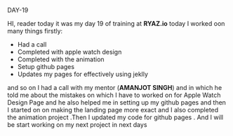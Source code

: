 DAY-19 

HI, reader today it was my day 19 of training at **RYAZ.io**  today I worked oon many things firstly:

* Had a call
* Completed with apple watch design 
* Completed with the animation
* Setup github pages 
* Updates my pages for effectively using jeklly
   
and so on I had a call with my mentor (**AMANJOT SINGH**) and in which he told me about the mistakes on which I have to worked on for Apple Watch Design Page  and he also helped me in setting up my github pages and then I started on on making the landing page more exact and I also completed the animation project .Then I updated my code for github pages  . And I will be  start working on  my next project in next days